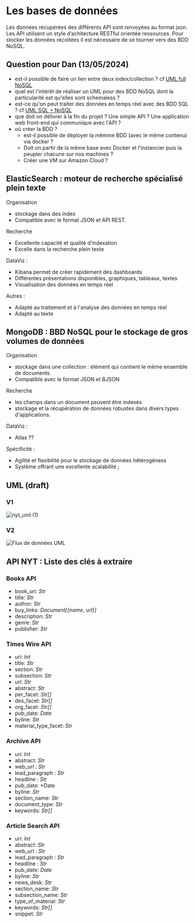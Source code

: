 # Les bases de données

Les données récupérées des différents API sont renvoyées au format json. Les API utilisent un style d’achitecture RESTful orientée ressources.
Pour stocker les données récoltées il est nécessaire de se tourner vers des BDD NoSQL.
## Question pour Dan (13/05/2024)
* est-il possible de faire un lien entre deux index/collection ? cf [UML full NoSQL](#V1)
* quel est l'intérêt de réaliser un UML pour des BDD NoSQL dont la particularité est qu'elles sont schemaless ?
* est-ce qu'on peut traiter des données en temps réel avec des BDD SQL ? cf [UML SQL + NoSQL](#V2)
* que doit on délivrer à la fin du projet ? Une simple API ? Une application web front-end qui communique avec l'API ?
* où créer la BDD ?
    *  est-il possible de déployer la mêmme BDD (avec le même contenu) via docker ?
    *  Doit on partir de la même base avec Docker et l'instancier puis la peupler chacune sur nos machines ?
    *  Créer une VM sur Amazon Cloud ?

## ElasticSearch : moteur de recherche spécialisé plein texte

Organisation
* stockage dans des index
* Compatible avec le format JSON et API REST.

Recherche
* Excellente capacité et qualité d’indexation
* Excelle dans la recherche plein texte

DataViz : 
* Kibana permet de créer rapidement des dashboards
* Différentes présentations disponibles, graphiques, tableaux, textes
* Visualisation des données en temps réel

Autres :
* Adapté au traitement et à l'analyse des données en temps réel
* Adapté au texte

## MongoDB : BBD NoSQL pour le stockage de gros volumes de données

Organisation
* stockage dans une collection : élément qui contient le même ensemble de documents.
* Compatible avec le format JSON et BJSON

Recherche
* les champs dans un document peuvent être indexés
* stockage et la récupération de données robustes dans divers types d'applications.

DataViz : 
* Atlas ??

Spécificité :
* Agilité et flexibilité pour le stockage de données hétérogèness
* Système offrant une excellente scalabilité ;

## UML (draft)
### V1
![nyt_uml (1)](https://github.com/Linenlp/nyt_news/assets/40054464/c5e8b1af-86ec-47a0-930a-c331c489c47e)

### V2 
![Flux de données UML](https://github.com/Linenlp/nyt_news/assets/62116551/d07ad78e-1961-4171-ad21-1f14e6694ffb)

## API NYT : Liste des clés à extraire
### Books API
* book_uri:	*Str*
* title:	*Str*
* author:	*Str*
* buy_links: *Document[{name, url}]*
* description:	*Str*
* genre:  *Str*
* publisher: *Str*

### Times Wire API
* uri:	*Int*
* title:	*Str*
* section: *Str*
* subsection: *Str*
* url: *Str*
* abstract:	*Str*
* per_facet:	*Str[]*
* des_facet:	*Str[]*
* org_facet:	*Str[]*
* pub_date: *Date*
* byline:	*Str*
* material_type_facet: *Str*

### Archive API
* uri:	*Int*
* abstract:	*Str*
* web_url : *Str*
* lead_paragraph : *Str*
* headline : *Str*
* pub_date: *Date
* byline:	*Str*
* section_name: *Str*
* document_type: *Str*
* keywords: *Str[]*

### Article Search API
* uri:	*Int*
* abstract:	*Str*
* web_url : *Str*
* lead_paragraph : *Str*
* headline : *Str*
* pub_date: *Date*
* byline:	*Str*
* news_desk: *Str*
* section_name: *Str*
* subsection_name: *Str*
* type_of_material: *Str*
* keywords: *Str[]*
* snippet: *Str*
